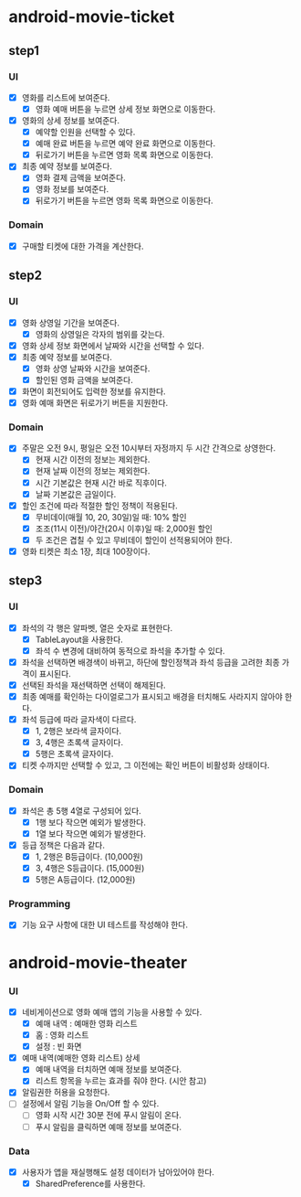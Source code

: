 # android-movie-ticket

## step1

### UI
- [x] 영화를 리스트에 보여준다.
  - [x] 영화 예매 버튼을 누르면 상세 정보 화면으로 이동한다.
- [x] 영화의 상세 정보를 보여준다.
  - [x] 예약할 인원을 선택할 수 있다.
  - [x] 예매 완료 버튼을 누르면 예약 완료 화면으로 이동한다.
  - [x] 뒤로가기 버튼을 누르면 영화 목록 화면으로 이동한다.
- [x] 최종 예약 정보를 보여준다.
  - [x] 영화 결제 금액을 보여준다.
  - [x] 영화 정보를 보여준다.
  - [x] 뒤로가기 버튼을 누르면 영화 목록 화면으로 이동한다.

### Domain
- [x] 구매할 티켓에 대한 가격을 계산한다.

## step2

### UI
- [x] 영화 상영일 기간을 보여준다.
  - [x] 영화의 상영일은 각자의 범위를 갖는다.
- [x] 영화 상세 정보 화면에서 날짜와 시간을 선택할 수 있다.
- [x] 최종 예약 정보를 보여준다.
  - [x] 영화 상영 날짜와 시간을 보여준다.
  - [x] 할인된 영화 금액을 보여준다.
- [x] 화면이 회전되어도 입력한 정보를 유지한다.
- [x] 영화 예매 화면은 뒤로가기 버튼을 지원한다.

### Domain
- [x] 주말은 오전 9시, 평일은 오전 10시부터 자정까지 두 시간 간격으로 상영한다.
  - [x] 현재 시간 이전의 정보는 제외한다.
  - [x] 현재 날짜 이전의 정보는 제외한다.
  - [x] 시간 기본값은 현재 시간 바로 직후이다.
  - [x] 날짜 기본값은 금일이다.
- [x] 할인 조건에 따라 적절한 할인 정책이 적용된다.
  - [x] 무비데이(매월 10, 20, 30일)일 때: 10% 할인
  - [x] 조조(11시 이전)/야간(20시 이후)일 때: 2,000원 할인
  - [x] 두 조건은 겹칠 수 있고 무비데이 할인이 선적용되어야 한다.
- [x] 영화 티켓은 최소 1장, 최대 100장이다.

## step3

### UI
- [x] 좌석의 각 행은 알파벳, 열은 숫자로 표현한다.
  - [x] TableLayout을 사용한다.
  - [x] 좌석 수 변경에 대비하여 동적으로 좌석을 추가할 수 있다.
- [x] 좌석을 선택하면 배경색이 바뀌고, 하단에 할인정책과 좌석 등급을 고려한 최종 가격이 표시된다.
- [x] 선택된 좌석을 재선택하면 선택이 해제된다.
- [x] 최종 예매를 확인하는 다이얼로그가 표시되고 배경을 터치해도 사라지지 않아야 한다.
- [x] 좌석 등급에 따라 글자색이 다르다.
  - [x] 1, 2행은 보라색 글자이다.
  - [x] 3, 4행은 초록색 글자이다.
  - [x] 5행은 초록색 글자이다.
- [x] 티켓 수까지만 선택할 수 있고, 그 이전에는 확인 버튼이 비활성화 상태이다.

### Domain
- [x] 좌석은 총 5행 4열로 구성되어 있다.
  - [x] 1행 보다 작으면 예외가 발생한다.
  - [x] 1열 보다 작으면 예외가 발생한다.
- [x] 등급 정책은 다음과 같다.
  - [x] 1, 2행은 B등급이다. (10,000원)
  - [x] 3, 4행은 S등급이다. (15,000원)
  - [x] 5행은 A등급이다. (12,000원)

### Programming
- [x] 기능 요구 사항에 대한 UI 테스트를 작성해야 한다.

# android-movie-theater

### UI
- [x] 네비게이션으로 영화 예매 앱의 기능을 사용할 수 있다.
  - [x] 예매 내역 : 예매한 영화 리스트
  - [x] 홈 : 영화 리스트
  - [x] 설정 : 빈 화면
- [x] 예매 내역(예매한 영화 리스트) 상세
  - [x] 예매 내역을 터치하면 예매 정보를 보여준다.
  - [x] 리스트 항목을 누르는 효과를 줘야 한다. (시안 참고)
- [x] 알림권한 허용을 요청한다.
- [ ] 설정에서 알림 기능을 On/Off 할 수 있다.
  - [ ] 영화 시작 시간 30분 전에 푸시 알림이 온다.
  - [ ] 푸시 알림을 클릭하면 예매 정보를 보여준다.

### Data
- [x] 사용자가 앱을 재실행해도 설정 데이터가 남아있어야 한다.
  - [x] SharedPreference를 사용한다.
